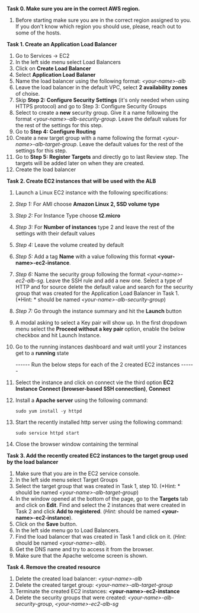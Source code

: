 **Task 0. Make sure you are in the correct AWS region.**
1. Before starting make sure you are in the correct region assigned to you. If you don't know which region you should use, please, reach out to some of the hosts.

**Task 1. Create an Application Load Balancer**
1. Go to Services -> EC2
2. In the left side menu select Load Balancers
3. Click on **Create Load Balancer**
4. Select **Application Load Balaner**
5. Name the load balancer using the following format: *\<your-name\>-alb*
6. Leave the load balancer in the default VPC, select **2 availability zones** of choise.
7. Skip **Step 2: Configure Security Settings** (it's only needed when using HTTPS protocol) and go to Step 3: Configure Security Groups
8. Select to create a **new** security group. Give it a name following the format *\<your-name\>-alb-security-group*. Leave the default values for the rest of the settings for this step.
9. Go to **Step 4: Configure Routing**
10. Create a new target group with a name following the format *\<your-name\>-alb-target-group*. Leave the default values for the rest of the settings for this step.
11. Go to **Step 5: Register Targets** and directly go to last Review step. The targets will be added later on when they are created.
12. Create the load balancer

**Task 2. Create EC2 instances that will be used with the ALB**
1. Launch a Linux EC2 instance with the following specifications:
2. _Step 1:_ For AMI choose **Amazon Linux 2, SSD volume type**
3. _Step 2:_ For Instance Type choose **t2.micro**
4. _Step 3:_ For **Number of instances** type 2 and leave the rest of the settings with their default values
5. _Step 4:_ Leave the volume created by default
6. _Step 5:_ Add a tag **Name** with a value following this format **\<your-name\>-ec2-instance**.
7. _Step 6:_ Name the security group following the format *\<your-name\>-ec2-alb-sg*. Leave the SSH rule and add a new one. Select a type of HTTP and for source delete the default value and search for the security group that was created for the Application Load Balancer in Task 1. (*Hint: * should be named *\<your-name\>-alb-security-group*)
8. _Step 7:_ Go through the instance summary and hit the **Launch** button
9. A modal asking to select a Key pair will show up. In the first dropdown menu select the **Proceed without a key pair** option, enable the below checkbox and hit Launch Instance.
10. Go to the running instances dashboard and wait until your 2 instances get to a **running** state

    ------ Run the below steps for each of the 2 created EC2 instances ------

11. Select the instance and click on connect vie the third option **EC2 Instance Connect (browser-based SSH connection)**, **Connect**
12. Install a **Apache server** using the following command:

    ```
    sudo yum install -y httpd
    ```
13. Start the recently installed http server using the following command: 
    ```
    sudo service httpd start
    ```
14. Close the browser window containing the terminal

**Task 3. Add the recently created EC2 instances to the target group used by the load balancer**
1. Make sure that you are in the EC2 service console.
2. In the left side menu select Target Groups
3. Select the target group that was created in Task 1, step 10. (*Hint: * should be named *\<your-name\>-alb-target-group*)
4. In the window opened at the bottom of the page, go to the **Targets** tab and click on **Edit**. Find and select the 2 instances that were created in Task 2 and click **Add to registered**. (*Hint:* should be named **\<your-name\>-ec2-instance**).
5. Click on the **Save** button.
6. In the left side menu go to Load Balancers.
7. Find the load balancer that was created in Task 1 and click on it. (*Hint:* should be named *\<your-name\>-alb*).
8. Get the DNS name and try to access it from the browser.
9. Make sure that the Apache welcome screen is shown.


**Task 4. Remove the created resource**
1. Delete the created load balancer: *\<your-name\>-alb*
2. Delete the created target group: *\<your-name\>-alb-target-group*
3. Terminate the created EC2 instances: **\<your-name\>-ec2-instance**
4. Delete the security groups that were created: *\<your-name\>-alb-security-group*, *\<your-name\>-ec2-alb-sg*
